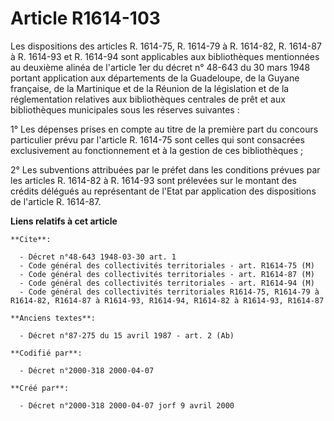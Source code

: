 # Article R1614-103

Les dispositions des articles R. 1614-75, R. 1614-79 à R. 1614-82, R. 1614-87 à R. 1614-93 et R. 1614-94 sont applicables aux
bibliothèques mentionnées au deuxième alinéa de l'article 1er du décret n° 48-643 du 30 mars 1948 portant application aux
départements de la Guadeloupe, de la Guyane française, de la Martinique et de la Réunion de la législation et de la
réglementation relatives aux bibliothèques centrales de prêt et aux bibliothèques municipales sous les réserves suivantes :

1° Les dépenses prises en compte au titre de la première part du concours particulier prévu par l'article R. 1614-75 sont
celles qui sont consacrées exclusivement au fonctionnement et à la gestion de ces bibliothèques ;

2° Les subventions attribuées par le préfet dans les conditions prévues par les articles R. 1614-82 à R. 1614-93 sont
prélevées sur le montant des crédits délégués au représentant de l'Etat par application des dispositions de l'article R.
1614-87.

**Liens relatifs à cet article**

	**Cite**:

	  - Décret n°48-643 1948-03-30 art. 1
	  - Code général des collectivités territoriales - art. R1614-75 (M)
	  - Code général des collectivités territoriales - art. R1614-87 (M)
	  - Code général des collectivités territoriales - art. R1614-94 (M)
	  - Code général des collectivités territoriales R1614-75, R1614-79 à R1614-82, R1614-87 à R1614-93, R1614-94, R1614-82 à R1614-93, R1614-87

	**Anciens textes**:

	  - Décret n°87-275 du 15 avril 1987 - art. 2 (Ab)

	**Codifié par**:

	  - Décret n°2000-318 2000-04-07

	**Créé par**:

	  - Décret n°2000-318 2000-04-07 jorf 9 avril 2000
